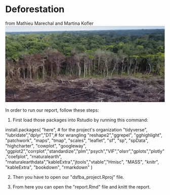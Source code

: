 # Deforestation
from Mathieu Marechal and Martina Kofler
![image](https://raw.githubusercontent.com/Kitara1/Project_Deforestation/main/picture/Deforestation.jpg)

In order to run our report, follow these steps:

1) First load those packages into Rstudio by running this command:


install.packages(
  "here", # for the project's organization
  "tidyverse", "lubridate","dplyr","DT",# for wrangling
  "reshape2","ggrepel", "gghighlight", "patchwork", "maps", "tmap", "scales", "leaflet", "sf", "sp", "spData", "highcharter",
  "cowplot", "googleway", "ggplot2","corrplot","standardize","plm","psych","VIF","olsrr","gplots","plotly","coefplot",
  "rnaturalearth", "rnaturalearthdata","kableExtra","jtools","vtable","Hmisc", "MASS",
  "knitr", "kableExtra", "bookdown", "rmarkdown" 
)
 
2) Then you have to open our "dsfba_project.Rproj" file. 

3) From here you can open the "report.Rmd" file and knitt the report.
